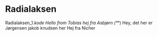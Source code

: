 # Radialaksen
Radialaksen_1._kode
Hello from Tobias
hej fra Asbjørn (°_°) 
Hey, det her er Jørgensen
jakob knudsen her
Hej fra Nicher